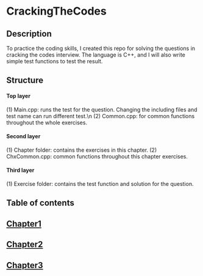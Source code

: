 # CrackingTheCodes
## Description
To practice the coding skills, I created this repo for solving the questions in cracking the codes interview. The language is C++, and I will also write simple test functions to test the result.
## Structure
####  Top layer
(1) Main.cpp: runs the test for the question. Changing the including files and test name can run different test.\n
(2) Common.cpp: for common functions throughout the whole exercises.  
####  Second layer
(1) Chapter folder: contains the exercises in this chapter.
(2) ChxCommon.cpp: common functions throughout this chapter exercises.
####  Third layer
(1) Exercise folder: contains the test function and solution for the question.
## Table of contents
## [Chapter1](./CrackingTheCodes/Chapter1)

## [Chapter2](./CrackingTheCodes/Chapter2)

## [Chapter3](./CrackingTheCodes/Chapter3)
